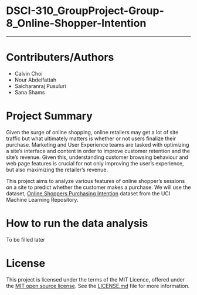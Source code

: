 # DSCI-310_GroupProject-Group-8_Online-Shopper-Intention
****

# Contributers/Authors
* Calvin Choi
* Nour Abdelfattah
* Saicharanraj Pusuluri
* Sana Shams

# Project Summary
Given the surge of online shopping, online retailers may get a lot of site traffic but what ultimately matters is whether or not users finalize their purchase. Marketing and User Experience teams are tasked with optimizing a site’s interface and content in order to improve customer retention and the site’s revenue. Given this, understanding customer browsing behaviour and web page features is crucial for not only improving the user’s experience, but also maximizing the retailer’s revenue.

This project aims to analyze various features of online shopper’s sessions on a site to predict whether the customer makes a purchase. We will use the dataset, [Online Shoppers Purchasing Intention](https://archive.ics.uci.edu/dataset/468/online+shoppers+purchasing+intention+dataset) dataset from the UCI Machine Learning Repository. 

# How to run the data analysis
To be filled later

# License
This project is licensed under the terms of the MIT Licence, offered under the [MIT open source license](https://opensource.org/license/MIT). See the [LICENSE.md](https://github.com/DSCI-310-2024/DSCI_310_GroupProject_Group_8/blob/main/LICENSE.md) file for more information.

